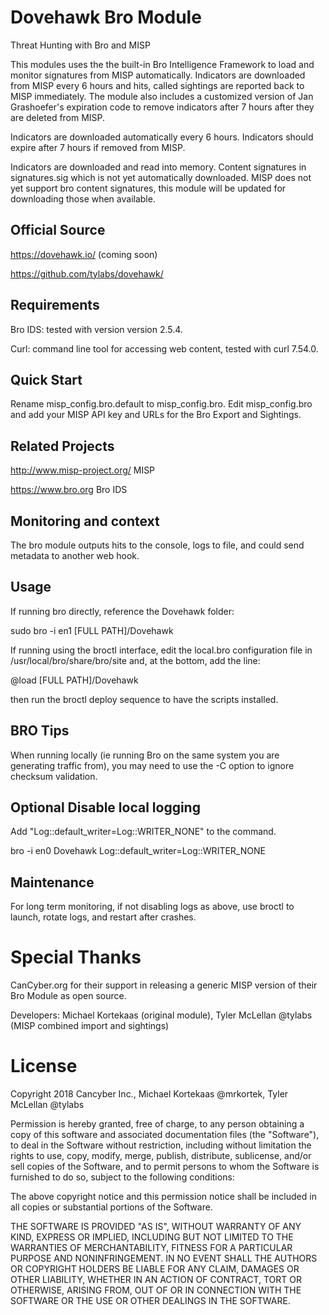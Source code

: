 # Dovehawk Bro Module

Threat Hunting with Bro and MISP


This modules uses the the built-in Bro Intelligence Framework to load and monitor signatures from MISP automatically. Indicators are downloaded from MISP every 6 hours and hits, called sightings are reported back to MISP immediately. The module also includes a customized version of Jan Grashoefer's expiration code to remove indicators after 7 hours after they are deleted from MISP.


Indicators are downloaded automatically every 6 hours.  Indicators should expire after 7 hours if removed from MISP.


Indicators are downloaded and read into memory.  Content signatures in signatures.sig which is not yet automatically downloaded.  MISP does not yet support bro content signatures, this module will be updated for downloading those when available.


## Official Source

https://dovehawk.io/ (coming soon)

https://github.com/tylabs/dovehawk/


## Requirements

Bro IDS: tested with version version 2.5.4.

Curl: command line tool for accessing web content, tested with curl 7.54.0.


## Quick Start

Rename misp_config.bro.default to misp_config.bro. Edit misp_config.bro and add your MISP API key and URLs for the Bro Export and Sightings.



## Related Projects

http://www.misp-project.org/ MISP

https://www.bro.org Bro IDS


## Monitoring and context

The bro module outputs hits to the console, logs to file, and could send metadata to another web hook.


## Usage

If running bro directly, reference the Dovehawk folder:

sudo bro -i en1 [FULL PATH]/Dovehawk

If running using the broctl interface, edit the local.bro configuration file in /usr/local/bro/share/bro/site and, at the bottom, add the line:

@load [FULL PATH]/Dovehawk

then run the broctl deploy sequence to have the scripts installed.


## BRO Tips

When running locally (ie running Bro on the same system you are generating traffic from), you may need to use the -C option to ignore checksum validation.


## Optional Disable local logging

Add "Log::default_writer=Log::WRITER_NONE" to the command.

bro -i en0 Dovehawk Log::default_writer=Log::WRITER_NONE


## Maintenance

For long term monitoring, if not disabling logs as above, use broctl to launch, rotate logs, and restart after crashes.



# Special Thanks

CanCyber.org for their support in releasing a generic MISP version of their Bro Module as open source.

Developers: Michael Kortekaas (original module), Tyler McLellan @tylabs (MISP combined import and sightings)


# License

Copyright 2018 Cancyber Inc., Michael Kortekaas @mrkortek, Tyler McLellan @tylabs

Permission is hereby granted, free of charge, to any person obtaining a copy of this software and associated documentation files (the "Software"), to deal in the Software without restriction, including without limitation the rights to use, copy, modify, merge, publish, distribute, sublicense, and/or sell copies of the Software, and to permit persons to whom the Software is furnished to do so, subject to the following conditions:

The above copyright notice and this permission notice shall be included in all copies or substantial portions of the Software.

THE SOFTWARE IS PROVIDED "AS IS", WITHOUT WARRANTY OF ANY KIND, EXPRESS OR IMPLIED, INCLUDING BUT NOT LIMITED TO THE WARRANTIES OF MERCHANTABILITY, FITNESS FOR A PARTICULAR PURPOSE AND NONINFRINGEMENT. IN NO EVENT SHALL THE AUTHORS OR COPYRIGHT HOLDERS BE LIABLE FOR ANY CLAIM, DAMAGES OR OTHER LIABILITY, WHETHER IN AN ACTION OF CONTRACT, TORT OR OTHERWISE, ARISING FROM, OUT OF OR IN CONNECTION WITH THE SOFTWARE OR THE USE OR OTHER DEALINGS IN THE SOFTWARE.

